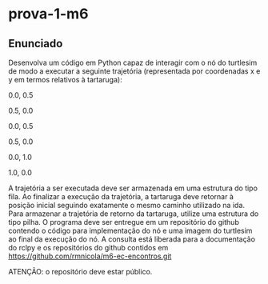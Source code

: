 # prova-1-m6

## Enunciado
Desenvolva um código em Python capaz de interagir com o nó do turtlesim de modo a executar a seguinte trajetória (representada por coordenadas x e y em termos relativos à tartaruga): 

0.0, 0.5

0.5, 0.0

0.0, 0.5

0.5, 0.0

0.0, 1.0

1.0, 0.0 

A trajetória a ser executada deve ser armazenada em uma estrutura do tipo fila. Ao finalizar a execução da trajetória, a tartaruga deve retornar à posição inicial seguindo exatamente o mesmo caminho utilizado na ida. Para armazenar a trajetória de retorno da tartaruga, utilize uma estrutura do tipo pilha. O programa deve ser entregue em um repositório do github contendo o código para implementação do nó e uma imagem do turtlesim ao final da execução do nó. A consulta está liberada para a documentação do rclpy e os repositórios do github contidos em https://github.com/rmnicola/m6-ec-encontros.git

 ATENÇÃO: o repositório deve estar público. 